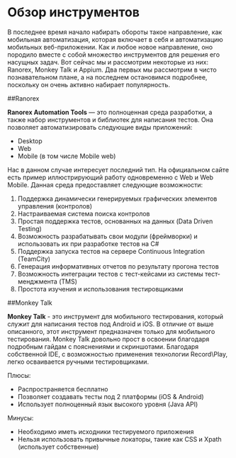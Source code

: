 # Обзор инструментов

В последнее время начало набирать обороты такое направление, как мобильная автоматизация, которая включает в себя и автоматизацию мобильных веб-приложении. Как и любое новое направление, оно породило вместе с собой множество инструментов для решения его насущных задач. Вот сейчас мы и рассмотрим некоторые из них: Ranorex, Monkey Talk и Appium. Два первых мы рассмотрим в чисто познавательном плане, а на последнем остановимся подробнее, поскольку он очень активно набирает популярность.

##Ranorex

**Ranorex Automation Tools** — это полноценная среда разработки, а также набор инструментов и библиотек для написания тестов. Она позволяет автоматизировать следующие виды приложений: 

* Desktop
* Web
* Mobile (в том числе Mobile web)

Нас в данном случае интересует последний тип. На официальном сайте есть пример иллюстрирующий работу одновременно с Web и Web Mobile. Данная среда предоставляет следующие возможности:

1. Поддержка динамически генерируемых графических элементов управления (контролов)
2. Настраиваемая система поиска контролов
3. Простая поддержка тестов, основанных на данных (Data Driven Testing)
4. Возможность разрабатывать свои модули (фреймворки) и использовать их при разработке тестов на C#
5. Поддержка запуска тестов на сервере Continuous Integration (TeamCity)
6. Генерация информативных отчетов по результату прогона тестов
7. Возможность интеграции тестов с тест-кейсами из системы тест-менджмента (TMS)
8. Простота изучения и использования тестировщиками

##Monkey Talk

**Monkey Talk** - это инструмент для мобильного тестирования, который служит для написания тестов под Android и iOS. В отличие от выше описанного, этот инструмент предназначен только для мобильного тестирования. Monkey Talk довольно прост в освоении благодаря подробным гайдам с пояснениями и скриншотами. Благодаря собственной IDE, с возможностью применения технологии Record\Play, легко осваивается ручными тестировщиками.

Плюсы:

* Распространяется бесплатно
* Позволяет создавать тесты под 2 платформы (iOS & Android)
* Использует полноценный язык высокого уровня (Java API)

Минусы: 

* Необходимо иметь исходники тестируемого приложения
* Нельзя использовать привычные локаторы, такие как CSS и Xpath (использует собственные)
